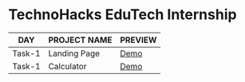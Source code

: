 # TechnoHacks EduTech Internship

| DAY | PROJECT NAME | PREVIEW |
|-----|--------------|---------|
|Task-1| Landing Page | [Demo](https://manuacharya55.github.io/TechnoHacks-EduTech-Internship/Task-1/)|
|Task-1| Calculator | [Demo](https://manuacharya55.github.io/TechnoHacks-EduTech-Internship/Task-2/)|
